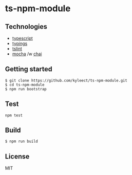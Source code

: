 # ts-npm-module

## Technologies

- [typescript](https://www.typescriptlang.org/)
- [typings](https://github.com/typings/typings)
- [tslint](https://github.com/palantir/tslint)
- [mocha](https://mochajs.org/) /w [chai](http://chaijs.com/)

## Getting started

```
$ git clone https://github.com/kyleect/ts-npm-module.git
$ cd ts-npm-module
$ npm run bootstrap
```

## Test

```
npm test
```

## Build

```
$ npm run build
```

## License

MIT
